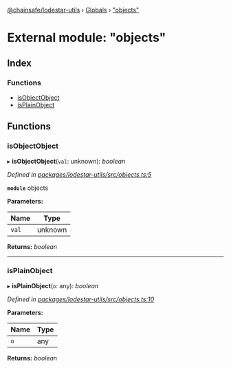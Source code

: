 [@chainsafe/lodestar-utils](../README.md) › [Globals](../globals.md) › ["objects"](_objects_.md)

# External module: "objects"

## Index

### Functions

* [isObjectObject](_objects_.md#isobjectobject)
* [isPlainObject](_objects_.md#isplainobject)

## Functions

###  isObjectObject

▸ **isObjectObject**(`val`: unknown): *boolean*

*Defined in [packages/lodestar-utils/src/objects.ts:5](https://github.com/ChainSafe/lodestar/blob/53533586a/packages/lodestar-utils/src/objects.ts#L5)*

**`module`** objects

**Parameters:**

Name | Type |
------ | ------ |
`val` | unknown |

**Returns:** *boolean*

___

###  isPlainObject

▸ **isPlainObject**(`o`: any): *boolean*

*Defined in [packages/lodestar-utils/src/objects.ts:10](https://github.com/ChainSafe/lodestar/blob/53533586a/packages/lodestar-utils/src/objects.ts#L10)*

**Parameters:**

Name | Type |
------ | ------ |
`o` | any |

**Returns:** *boolean*
